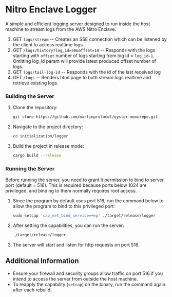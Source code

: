 # Nitro Enclave Logger

A simple and efficient logging server designed to run inside the host machine to stream logs from the AWS Nitro Enclave.

1. GET `logs/stream` -- Creates an SSE connection which can be listened by the client to access realtime logs
2. GET `/logs/history?log_id=50&offset=10` -- Responds with the logs starting with `offset` number of logs starting from log id = `log_id-1`. Omitting log_id param will provide latest produced offset number of logs.
3. GET `logs/tail-log-id` -- Responds with the id of the last received log
4. GET `/logs` -- Renders html page to both stream logs realtime and retrieve existing logs. 

### Building the Server

1. Clone the repository:

    ```bash
    git clone https://github.com/marlinprotocol/oyster-monorepo.git
    ```

2. Navigate to the project directory:

    ```bash
    cd initialization/logger
    ```

3. Build the project in release mode:

    ```bash
    cargo build --release
    ```

### Running the Server

Before running the server, you need to grant it permission to bind to server port (default = 516). This is required because ports below 1024 are privileged, and binding to them normally requires root access.

1. Since the program by default uses port 516, run the command below to allow the program to bind to this privileged port:

    ```bash
    sudo setcap 'cap_net_bind_service=+ep' ./target/release/logger
    ```

2. After setting the capabilities, you can run the server:

    ```bash
    ./target/release/logger
    ```

3. The server will start and listen for http requests on port 516.

## Additional Information

- Ensure your firewall and security groups allow traffic on port 516 if you intend to access the server from outside the host machine.
- To reapply the capability (`setcap`) on the binary, run the command again after each rebuild.

